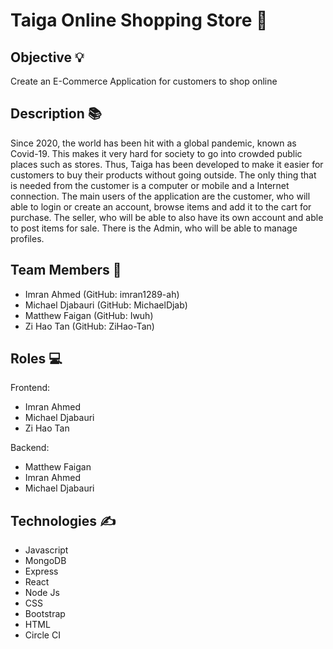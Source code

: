 # Taiga Online Shopping Store :star_struck:



## Objective :bulb:

Create an E-Commerce Application for customers to shop online 

## Description :books:

Since 2020, the world has been hit with a global pandemic, known as Covid-19. This makes it very hard for society to go into crowded public places such as stores. Thus, Taiga has been developed to make it easier for customers to buy their products without going outside. The only thing that is needed from the customer is a computer or mobile and a Internet connection. The main users of the application are the customer, who will able to login or create an account, browse items and add it to the cart for purchase. The seller, who will be able to also have its own account and able to post items for sale. There is the Admin, who will be able to manage profiles. 

## Team Members :busts_in_silhouette:
- Imran Ahmed (GitHub: imran1289-ah)
- Michael Djabauri (GitHub: MichaelDjab)
- Matthew Faigan (GitHub: Iwuh)
- Zi Hao Tan (GitHub: ZiHao-Tan)

## Roles :computer:

Frontend:
- Imran Ahmed
- Michael Djabauri
- Zi Hao Tan

Backend:
- Matthew Faigan
- Imran Ahmed
- Michael Djabauri




## Technologies 	:writing_hand:
- Javascript
- MongoDB
- Express
- React
- Node Js
- CSS
- Bootstrap
- HTML
- Circle CI
